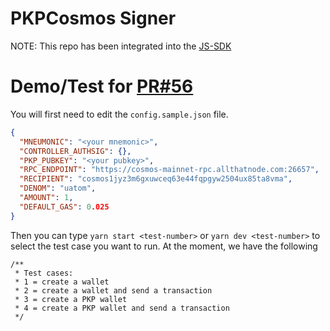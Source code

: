 # PKPCosmos Signer

NOTE: This repo has been integrated into the [JS-SDK](https://github.com/LIT-Protocol/js-sdk)

# Demo/Test for [PR#56](https://github.com/LIT-Protocol/js-sdk/pull/56)

You will first need to edit the `config.sample.json` file.

```json
{
  "MNEUMONIC": "<your mnemonic>",
  "CONTROLLER_AUTHSIG": {},
  "PKP_PUBKEY": "<your pubkey>",
  "RPC_ENDPOINT": "https://cosmos-mainnet-rpc.allthatnode.com:26657",
  "RECIPIENT": "cosmos1jyz3m6gxuwceq63e44fqpgyw2504ux85ta8vma",
  "DENOM": "uatom",
  "AMOUNT": 1,
  "DEFAULT_GAS": 0.025
}
```

Then you can type `yarn start <test-number>` or `yarn dev <test-number>` to select the test case you want to run. At the moment, we have the following

```
/**
 * Test cases:
 * 1 = create a wallet
 * 2 = create a wallet and send a transaction
 * 3 = create a PKP wallet
 * 4 = create a PKP wallet and send a transaction
 */
```
